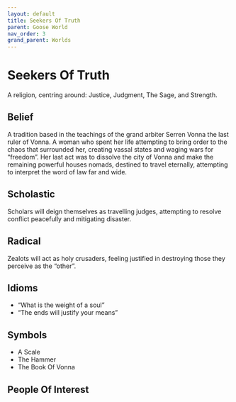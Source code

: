 ```yaml
---
layout: default
title: Seekers Of Truth
parent: Goose World
nav_order: 3
grand_parent: Worlds
---
```


# Seekers Of Truth
A religion, centring around: Justice, Judgment, The Sage, and Strength.

## Belief
A tradition based in the teachings of the grand arbiter Serren Vonna the last ruler of Vonna. A woman who spent her life attempting to bring order to the chaos that surrounded her, creating vassal states and waging wars for “freedom”. Her last act was to dissolve the city of Vonna and make the remaining powerful houses nomads, destined to travel eternally, attempting to interpret the word of law far and wide.

## Scholastic
Scholars will deign themselves as travelling judges, attempting to resolve conflict peacefully and mitigating disaster.

## Radical
Zealots will act as holy crusaders, feeling justified in destroying those they perceive as the “other”.

## Idioms
* “What is the weight of a soul”
* “The ends will justify your means”

## Symbols
* A Scale
* The Hammer
* The Book Of Vonna

## People Of Interest

